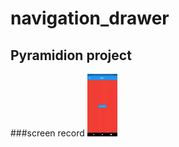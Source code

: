# navigation_drawer
## Pyramidion project

###screen record
<img src="https://github.com/rajaghaneshan/navigation_drawer/blob/main/scrrenshots/record.gif" height=100px/>
